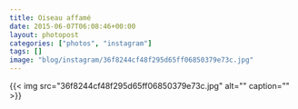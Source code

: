 ```yaml
---
title: Oiseau affamé
date: 2015-06-07T06:08:46+00:00
layout: photopost
categories: ["photos", "instagram"]
tags: []
image: "blog/instagram/36f8244cf48f295d65ff06850379e73c.jpg"
---
```


{{< img src="36f8244cf48f295d65ff06850379e73c.jpg" alt="" caption="" >}}



